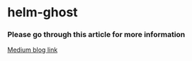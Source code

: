 # helm-ghost
### Please go through this article for more information
[Medium blog link](https://rutujakonde210.medium.com/helm-chart-launching-ghost-21359527c1a)
